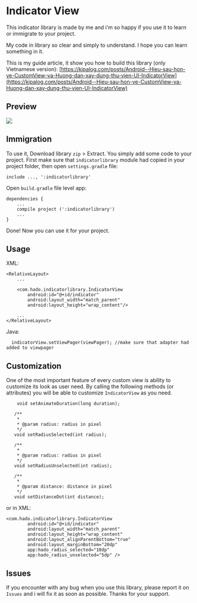 # Indicator View

This indicator library is made by me and i'm so happy if you use it to learn or immigrate to your project.

My code in library so clear and simply to understand. I hope you can learn something in it.

This is my guide article, it show you how to build this library (only Vietnamese version): [https://kipalog.com/posts/Android--Hieu-sau-hon-ve-CustomView-va-Huong-dan-xay-dung-thu-vien-UI-IndicatorView](https://kipalog.com/posts/Android--Hieu-sau-hon-ve-CustomView-va-Huong-dan-xay-dung-thu-vien-UI-IndicatorView)

## Preview

![](https://media.giphy.com/media/1D5IEz4oliWEE/giphy.gif)

## Immigration
To use it, Download library `zip` > Extract. You simply add some code to your project. First make sure that `indicatorlibrary` module had copied in your project folder, then open `settings.gradle` file:

```
include ..., ':indicatorlibrary'
```

Open `build.gradle` file level app:

```
dependencies {
    ...
    compile project (':indicatorlibrary')
    ...
}
```

Done! Now you can use it for your project.

## Usage

XML:

```
<RelativeLayout>
    ...

    <com.hado.indicatorlibrary.IndicatorView
        android:id="@+id/indicator"
        android:layout_width="match_parent"
        android:layout_height="wrap_content"/>

    ...
</RelativeLayout>
```

Java:

```
  indicatorView.setViewPager(viewPager); //make sure that adapter had added to viewpager
```

## Customization

One of the most important feature of every custom view is ability to customize its look as user need. By calling the following methods (or attributes) you will be able to customize `IndicatorView` as you need.

```
    void setAnimateDuration(long duration);

   /**
    *
    * @param radius: radius in pixel
    */
   void setRadiusSelected(int radius);

   /**
    *
    * @param radius: radius in pixel
    */
   void setRadiusUnselected(int radius);

   /**
    *
    * @param distance: distance in pixel
    */
   void setDistanceDot(int distance);
```

or in XML:

```
<com.hado.indicatorlibrary.IndicatorView
        android:id="@+id/indicator"
        android:layout_width="match_parent"
        android:layout_height="wrap_content"
        android:layout_alignParentBottom="true"
        android:layout_marginBottom="20dp"
        app:hado_radius_selected="10dp"
        app:hado_radius_unselected="5dp" />
```

## Issues

If you encounter with any bug when you use this library, please report it on `Issues` and i will fix it as soon as possible. Thanks for your support.
